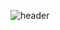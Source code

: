 ![header](https://capsule-render.vercel.app/api?type=wave&color=auto&height=300&section=header&text=Welcome%20to-nl-JunYoung`s%20Github&fontSize=90)

<!--
**computer9302/computer9302** is a ✨ _special_ ✨ repository because its `README.md` (this file) appears on your GitHub profile.

Here are some ideas to get you started:

- 🔭 I’m currently working on ...
- 🌱 I’m currently learning ...
- 👯 I’m looking to collaborate on ...
- 🤔 I’m looking for help with ...
- 💬 Ask me about ...
- 📫 How to reach me: ...
- 😄 Pronouns: ...
- ⚡ Fun fact: ...
-->
